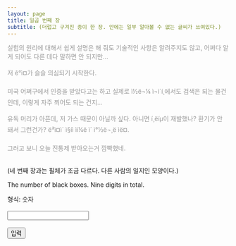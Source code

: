 ```yaml
---
layout: page
title: 일곱 번째 장
subtitle: (더럽고 구겨진 종이 한 장. 안에는 일부 알아볼 수 없는 글씨가 쓰여있다.)
---
```



<script>
  function jsMove(){
    var baselink = "/answer/msgsev"
    var pc = document.getElementById('passcode').value;
    window.open(baselink.concat(pc.toLowerCase()));
  }
</script>

<p style="color: #999">
실험의 원리에 대해서 쉽게 설명은 해 줘도 기술적인 사항은 알려주지도 않고, 어쩌다 알게 되어도 다른 데다 말하면 안 되지만... <br>
 <br>
저 ê°ì¤가 슬슬 의심되기 시작한다. <br>
 <br>
미국 어쩌구에서 인증을 받았다고는 하고 실제로 ì½ë¬¼ ì¬ì´í¸에서도 검색은 되는 물건인데, 이렇게 자주 쬐어도 되는 건지... <br>
 <br>
유독 머리가 아픈데, 저 가스 때문이 아닐까 싶다. 아니면 í¸ëíµ이 재발했나? 환기가 안 돼서 그런건가? ë³ì¤ì´ ì§íì ìì¼ë ì´ ì°½ë¬¸ë ìë¤. <br>
 <br>
그러고 보니 오늘 진통제 받아오는거 깜빡했네. <br>
</p>
<p>
<br>
(네 번째 장과는 필체가 조금 다르다. 다른 사람의 일지인 모양이다.)
</p>
<p>
The number of black boxes. Nine digits in total.<br>
<form autocomplete='off' onsubmit = "jsMove();">
형식: 숫자<br><br>
  <input id = 'passcode' type='text' required><br><br>
  <input type = 'submit' value = '입력'>
</form>
</p>